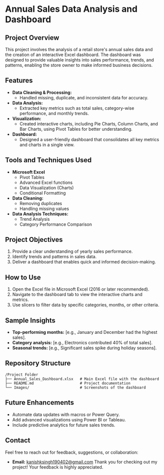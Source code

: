 # Annual Sales Data Analysis and Dashboard

## Project Overview
This project involves the analysis of a retail store's annual sales data and the creation of an interactive Excel dashboard. The dashboard was designed to provide valuable insights into sales performance, trends, and patterns, enabling the store owner to make informed business decisions.

## Features
- **Data Cleaning & Processing:**
  - Handled missing, duplicate, and inconsistent data for accuracy.
- **Data Analysis:**
  - Extracted key metrics such as total sales, category-wise performance, and monthly trends.
- **Visualization:**
  - Created interactive charts, including Pie Charts, Column Charts, and Bar Charts, using Pivot Tables for better understanding.
- **Dashboard:**
  - Designed a user-friendly dashboard that consolidates all key metrics and charts in a single view.

## Tools and Techniques Used
- **Microsoft Excel**
  - Pivot Tables
  - Advanced Excel functions
  - Data Visualization (Charts)
  - Conditional Formatting
- **Data Cleaning:**
  - Removing duplicates
  - Handling missing values
- **Data Analysis Techniques:**
  - Trend Analysis
  - Category Performance Comparison

## Project Objectives
1. Provide a clear understanding of yearly sales performance.
2. Identify trends and patterns in sales data.
3. Deliver a dashboard that enables quick and informed decision-making.

## How to Use
1. Open the Excel file in Microsoft Excel (2016 or later recommended).
2. Navigate to the dashboard tab to view the interactive charts and metrics.
3. Use slicers to filter data by specific categories, months, or other criteria.

## Sample Insights
- **Top-performing months:** [e.g., January and December had the highest sales].
- **Category analysis:** [e.g., Electronics contributed 40% of total sales].
- **Seasonal trends:** [e.g., Significant sales spike during holiday seasons].


## Repository Structure
```
/Project Folder
├── Annual_Sales_Dashboard.xlsx   # Main Excel file with the dashboard
├── README.md                     # Project documentation
└── Images/                       # Screenshots of the dashboard
```

## Future Enhancements
- Automate data updates with macros or Power Query.
- Add advanced visualizations using Power BI or Tableau.
- Include predictive analytics for future sales trends.

## Contact
Feel free to reach out for feedback, suggestions, or collaboration:
- **Email:** kanishksingh190402@gmail.com
Thank you for checking out my project! Your feedback is highly appreciated.

